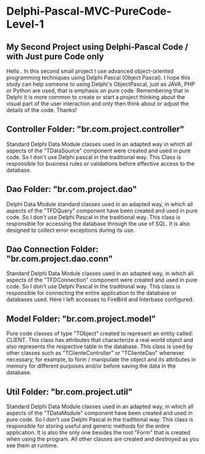 # Delphi-Pascal-MVC-PureCode-Level-1
## My Second Project using Delphi-Pascal Code / with Just pure Code only

Hello.. In this second small project I use advanced object-oriented programming techniques using Delphi Pascal (Object Pascal). 
I hope this study can help someone to using Delphi's ObjectPascal, just as JAVA, PHP or Python are used, that is emphasis on pure code. 
Remembering that in Delphi it is more common to create or start a project thinking about the visual part of the user interaction and only then think about or adjust the details of the code. Thanks!

## Controller Folder: "br.com.project.controller"
Standard Delphi Data Module classes used in an adapted way in which all aspects of the "TDataSource" component were created and used in pure code. So I don't use Delphi pascal in the traditional way. This Class is responsible for business rules or validations before effective access to the database.

## Dao Folder: "br.com.project.dao"
Delphi Data Module standard classes used in an adapted way, in which all aspects of the "TFDQuery" component have been created and used in pure code. So I don't use Delphi Pascal in the traditional way. This class is responsible for accessing the database through the use of SQL. It is also designed to collect error exceptions during its use.

## Dao Connection Folder: "br.com.project.dao.conn"
Standard Delphi Data Module classes used in an adapted way, in which all aspects of the "TFDConnection" component were created and used in pure code. So I don't use Delphi Pascal in the traditional way. This class is responsible for connecting the entire application to the database or databases used. Here I left accesses to FireBird and Interbase configured.

## Model Folder: "br.com.project.model"
Pure code classes of type "TObject" created to represent an entity called: CLIENT. This class has attributes that characterize a real world object and also represents the respective table in the database. This class is used by other classes such as "TClienteController" or "TClienteDao" whenever necessary, for example, to form / manipulate the object and its attributes in memory for different purposes and/or before saving the data in the database.

## Util Folder: "br.com.project.util"
Standard Delphi Data Module classes used in an adapted way, in which all aspects of the "TDataModule" component have been created and used in pure code. So I don't use Delphi Pascal in the traditional way. This class is responsible for storing useful and generic methods for the entire application. It is also the only one besides the root "Form" that is created when using the program. All other classes are created and destroyed as you see them at runtime.
